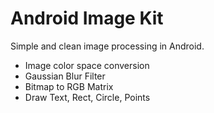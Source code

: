 # Android Image Kit
Simple and clean image processing in Android.

- Image color space conversion
- Gaussian Blur Filter
- Bitmap to RGB Matrix
- Draw Text, Rect, Circle, Points

